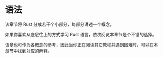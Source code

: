 # 语法

该章节将 Rust 分成若干个小部分，每部分讲述一个概念。

如果你喜欢从底层往上的方式学习 Rust 语言，依次阅览本章节是个不错的选择。

该章也可作为各概念的参考，因此当你正在阅读其它教程并遇到困难时，可以在本章节中找到对应的解释。
